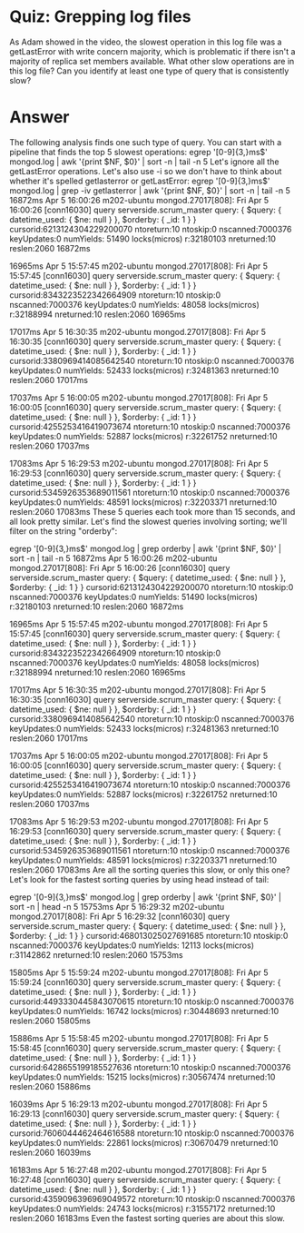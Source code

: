 # Quiz: Grepping log files

As Adam showed in the video, the slowest operation in this log file was a getLastError with write concern majority, which is problematic if there isn't a majority of replica set members available. What other slow operations are in this log file? Can you identify at least one type of query that is consistently slow? 

# Answer

The following analysis finds one such type of query. You can start with a pipeline that finds the top 5 slowest operations:
egrep '[0-9]{3,}ms$' mongod.log | awk '{print $NF, $0}' | sort -n | tail -n 5
Let's ignore all the getLastError operations. Let's also use -i so we don't have to think about whether it's spelled getlasterror or getLastError:
egrep '[0-9]{3,}ms$' mongod.log | grep -iv getlasterror | awk '{print $NF, $0}' | sort -n | tail -n 5
16872ms Apr  5 16:00:26 m202-ubuntu mongod.27017[808]: Fri Apr  5 16:00:26
[conn16030] query serverside.scrum_master query: { $query: { datetime_used: {
$ne: null } }, $orderby: { _id: 1 } } cursorid:6213124304229200070 ntoreturn:10
ntoskip:0 nscanned:7000376 keyUpdates:0 numYields: 51490 locks(micros)
r:32180103 nreturned:10 reslen:2060 16872ms

16965ms Apr  5 15:57:45 m202-ubuntu mongod.27017[808]: Fri Apr  5 15:57:45
[conn16030] query serverside.scrum_master query: { $query: { datetime_used: {
$ne: null } }, $orderby: { _id: 1 } } cursorid:8343223522342664909 ntoreturn:10
ntoskip:0 nscanned:7000376 keyUpdates:0 numYields: 48058 locks(micros)
r:32188994 nreturned:10 reslen:2060 16965ms

17017ms Apr  5 16:30:35 m202-ubuntu mongod.27017[808]: Fri Apr  5 16:30:35
[conn16030] query serverside.scrum_master query: { $query: { datetime_used: {
$ne: null } }, $orderby: { _id: 1 } } cursorid:3380969414085642540 ntoreturn:10
ntoskip:0 nscanned:7000376 keyUpdates:0 numYields: 52433 locks(micros)
r:32481363 nreturned:10 reslen:2060 17017ms

17037ms Apr  5 16:00:05 m202-ubuntu mongod.27017[808]: Fri Apr  5 16:00:05
[conn16030] query serverside.scrum_master query: { $query: { datetime_used: {
$ne: null } }, $orderby: { _id: 1 } } cursorid:4255253416419073674 ntoreturn:10
ntoskip:0 nscanned:7000376 keyUpdates:0 numYields: 52887 locks(micros)
r:32261752 nreturned:10 reslen:2060 17037ms

17083ms Apr  5 16:29:53 m202-ubuntu mongod.27017[808]: Fri Apr  5 16:29:53
[conn16030] query serverside.scrum_master query: { $query: { datetime_used: {
$ne: null } }, $orderby: { _id: 1 } } cursorid:5345926353689011561 ntoreturn:10
ntoskip:0 nscanned:7000376 keyUpdates:0 numYields: 48591 locks(micros)
r:32203371 nreturned:10 reslen:2060 17083ms
These 5 queries each took more than 15 seconds, and all look pretty similar. Let's find the slowest queries involving sorting; we'll filter on the string "orderby":

egrep '[0-9]{3,}ms$' mongod.log | grep orderby | awk '{print $NF, $0}' | sort -n | tail -n 5
16872ms Apr  5 16:00:26 m202-ubuntu mongod.27017[808]: Fri Apr  5 16:00:26
[conn16030] query serverside.scrum_master query: { $query: { datetime_used: {
$ne: null } }, $orderby: { _id: 1 } } cursorid:6213124304229200070 ntoreturn:10
ntoskip:0 nscanned:7000376 keyUpdates:0 numYields: 51490 locks(micros)
r:32180103 nreturned:10 reslen:2060 16872ms

16965ms Apr  5 15:57:45 m202-ubuntu mongod.27017[808]: Fri Apr  5 15:57:45
[conn16030] query serverside.scrum_master query: { $query: { datetime_used: {
$ne: null } }, $orderby: { _id: 1 } } cursorid:8343223522342664909 ntoreturn:10
ntoskip:0 nscanned:7000376 keyUpdates:0 numYields: 48058 locks(micros)
r:32188994 nreturned:10 reslen:2060 16965ms

17017ms Apr  5 16:30:35 m202-ubuntu mongod.27017[808]: Fri Apr  5 16:30:35
[conn16030] query serverside.scrum_master query: { $query: { datetime_used: {
$ne: null } }, $orderby: { _id: 1 } } cursorid:3380969414085642540 ntoreturn:10
ntoskip:0 nscanned:7000376 keyUpdates:0 numYields: 52433 locks(micros)
r:32481363 nreturned:10 reslen:2060 17017ms

17037ms Apr  5 16:00:05 m202-ubuntu mongod.27017[808]: Fri Apr  5 16:00:05
[conn16030] query serverside.scrum_master query: { $query: { datetime_used: {
$ne: null } }, $orderby: { _id: 1 } } cursorid:4255253416419073674 ntoreturn:10
ntoskip:0 nscanned:7000376 keyUpdates:0 numYields: 52887 locks(micros)
r:32261752 nreturned:10 reslen:2060 17037ms

17083ms Apr  5 16:29:53 m202-ubuntu mongod.27017[808]: Fri Apr  5 16:29:53
[conn16030] query serverside.scrum_master query: { $query: { datetime_used: {
$ne: null } }, $orderby: { _id: 1 } } cursorid:5345926353689011561 ntoreturn:10
ntoskip:0 nscanned:7000376 keyUpdates:0 numYields: 48591 locks(micros)
r:32203371 nreturned:10 reslen:2060 17083ms
Are all the sorting queries this slow, or only this one? Let's look for the fastest sorting queries by using head instead of tail:

egrep '[0-9]{3,}ms$' mongod.log | grep orderby | awk '{print $NF, $0}' | sort -n | head -n 5
15753ms Apr  5 16:29:32 m202-ubuntu mongod.27017[808]: Fri Apr  5 16:29:32
[conn16030] query serverside.scrum_master query: { $query: { datetime_used: {
$ne: null } }, $orderby: { _id: 1 } } cursorid:468013025027691685 ntoreturn:10
ntoskip:0 nscanned:7000376 keyUpdates:0 numYields: 12113 locks(micros)
r:31142862 nreturned:10 reslen:2060 15753ms

15805ms Apr  5 15:59:24 m202-ubuntu mongod.27017[808]: Fri Apr  5 15:59:24
[conn16030] query serverside.scrum_master query: { $query: { datetime_used: {
$ne: null } }, $orderby: { _id: 1 } } cursorid:4493330445843070615 ntoreturn:10
ntoskip:0 nscanned:7000376 keyUpdates:0 numYields: 16742 locks(micros)
r:30448693 nreturned:10 reslen:2060 15805ms

15886ms Apr  5 15:58:45 m202-ubuntu mongod.27017[808]: Fri Apr  5 15:58:45
[conn16030] query serverside.scrum_master query: { $query: { datetime_used: {
$ne: null } }, $orderby: { _id: 1 } } cursorid:6428655199185527636 ntoreturn:10
ntoskip:0 nscanned:7000376 keyUpdates:0 numYields: 15215 locks(micros)
r:30567474 nreturned:10 reslen:2060 15886ms

16039ms Apr  5 16:29:13 m202-ubuntu mongod.27017[808]: Fri Apr  5 16:29:13
[conn16030] query serverside.scrum_master query: { $query: { datetime_used: {
$ne: null } }, $orderby: { _id: 1 } } cursorid:7606044462464616588 ntoreturn:10
ntoskip:0 nscanned:7000376 keyUpdates:0 numYields: 22861 locks(micros)
r:30670479 nreturned:10 reslen:2060 16039ms

16183ms Apr  5 16:27:48 m202-ubuntu mongod.27017[808]: Fri Apr  5 16:27:48
[conn16030] query serverside.scrum_master query: { $query: { datetime_used: {
$ne: null } }, $orderby: { _id: 1 } } cursorid:4359096396969049572 ntoreturn:10
ntoskip:0 nscanned:7000376 keyUpdates:0 numYields: 24743 locks(micros)
r:31557172 nreturned:10 reslen:2060 16183ms
Even the fastest sorting queries are about this slow.
